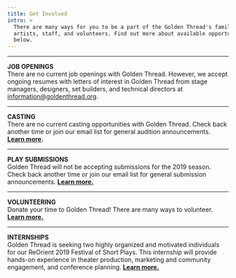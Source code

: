 ```yaml
---
title: Get Involved
intro: >
  There are many ways for you to be a part of the Golden Thread's family of
  artists, staff, and volunteers. Find out more about available opportunities
  below.
---
```

- - -

**JOB OPENINGS**\
There are no current job openings with Golden Thread. However, we accept ongoing resumes with letters of interest in Golden Thread from stage managers, designers, set builders, and technical directors at [information@goldenthread.org]((mailto:information@goldenthread.org)).

- - -

**CASTING**\
There are no current casting opportunities with Golden Thread. Check back another time or join our email list for general audition announcements. [**Learn more**](https://golden-thread.netlify.com/get-involved/casting/)**.**

- - -

**PLAY SUBMISSIONS**\
Golden Thread will not be accepting submissions for the 2019 season. Check back another time or join our email list for general submission announcements. [**Learn more.**](/get-involved/submissions/)

- - -

**VOLUNTEERING**\
Donate your time to Golden Thread! There are many ways to volunteer. [**Learn more.**](/get-involved/volunteer/)

- - -

**INTERNSHIPS**\
Golden Thread is seeking two highly organized and motivated individuals for our ReOrient 2019 Festival of Short Plays. This internship will provide hands-on experience in theater production, marketing and community engagement, and conference planning. [**Learn more.**](/get-involved/internships/)
